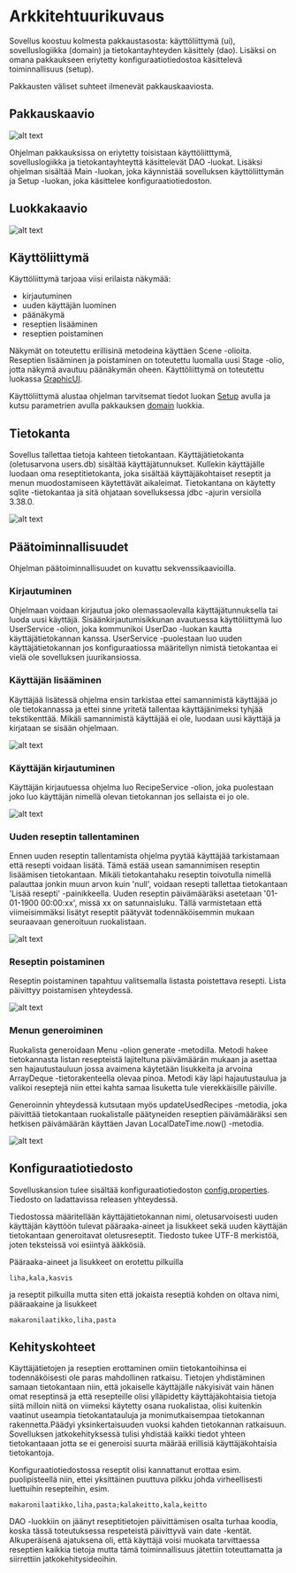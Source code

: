 <h1>Arkkitehtuurikuvaus</h1>

Sovellus koostuu kolmesta pakkaustasosta: käyttöliittymä (ui), sovelluslogiikka (domain) ja tietokantayhteyden käsittely (dao). Lisäksi on omana pakkaukseen eriytetty konfiguraatiotiedostoa käsittelevä toiminnallisuus (setup).

Pakkausten väliset suhteet ilmenevät pakkauskaaviosta.

<h2>Pakkauskaavio</h2>

![alt text](images/Menuplannerpack.png)

Ohjelman pakkauksissa on eriytetty toisistaan käyttöliitttymä, sovelluslogiikka ja tietokantayhteyttä käsittelevät DAO -luokat. Lisäksi ohjelman sisältää Main -luokan, joka käynnistää sovelluksen käyttöliittymän ja Setup -luokan, joka käsittelee konfiguraatiotiedoston.

<h2>Luokkakaavio</h2>

![alt text](images/MenuplannerUML.png)

<h2>Käyttöliittymä</h2>

Käyttöliittymä tarjoaa viisi erilaista näkymää:

- kirjautuminen
- uuden käyttäjän luominen
- päänäkymä
- reseptien lisääminen
- reseptien poistaminen

Näkymät on toteutettu erillisinä metodeina käyttäen Scene -olioita. Reseptien lisääminen ja poistaminen on toteutettu luomalla uusi Stage -olio, jotta näkymä avautuu päänäkymän oheen. Käyttöliittymä on toteutettu luokassa [GraphicUI](../Menuplanner/src/main/java/ohte/ui/GraphicUI).

Käyttöliittymä alustaa ohjelman tarvitsemat tiedot luokan [Setup](../Menuplanner/src/main/java/ohte/setup/Setup.java) avulla ja kutsu parametrien avulla pakkauksen [domain](../Menuplanner/src/main/java/ohte/domain) luokkia.

<h2>Tietokanta</h2>

Sovellus tallettaa tietoja kahteen tietokantaan. Käyttäjätietokanta (oletusarvona users.db) sisältää käyttäjätunnukset. Kullekin käyttäjälle luodaan oma reseptitietokanta, joka sisältää käyttäjäkohtaiset reseptit ja menun muodostamiseen käytettävät aikaleimat. Tietokantana on käytetty sqlite -tietokantaa ja sitä ohjataan sovelluksessa jdbc -ajurin versiolla 3.38.0.

![alt text](images/tietokannat.png)

<h2>Päätoiminnallisuudet</h2>

Ohjelman päätoiminnallisuudet on kuvattu sekvenssikaavioilla.

<h3>Kirjautuminen</h3>

Ohjelmaan voidaan kirjautua joko olemassaolevalla käyttäjätunnuksella tai luoda uusi käyttäjä. Sisäänkirjautumisikkunan avautuessa käyttöliittymä luo UserService -olion, joka kommunikoi UserDao -luokan kautta käyttäjätietokannan kanssa. UserService -puolestaan luo uuden käyttäjätietokannan jos konfiguraatiossa määritellyn nimistä tietokantaa ei vielä ole sovelluksen juurikansiossa.

<h3>Käyttäjän lisääminen</h3>

Käyttäjää lisätessä ohjelma ensin tarkistaa ettei samannimistä käyttäjää jo ole tietokannassa ja ettei sinne yritetä tallentaa käyttäjänimeksi tyhjää tekstikenttää. Mikäli samannimistä käyttäjää ei ole, luodaan uusi käyttäjä ja kirjataan se sisään ohjelmaan.

![alt text](images/createUserSequence.png)

<h3>Käyttäjän kirjautuminen</h3>

Käyttäjän kirjautuessa ohjelma luo RecipeService -olion, joka puolestaan joko luo käyttäjän nimellä olevan tietokannan jos sellaista ei jo ole.

![alt text](images/userLoginSequence.png)

<h3>Uuden reseptin tallentaminen</h3>

Ennen uuden reseptin tallentamista ohjelma pyytää käyttäjää tarkistamaan että resepti voidaan lisätä. Tämä estää usean samannimisen reseptin lisäämisen tietokantaan. Mikäli tietokantahaku reseptin toivotulla nimellä palauttaa jonkin muun arvon kuin 'null', voidaan resepti tallettaa tietokantaan 'Lisää resepti' -painikkeella. Uuden reseptin päivämääräksi asetetaan '01-01-1900 00:00:xx', missä xx on satunnaisluku. Tällä varmistetaan että viimeisimmäksi lisätyt reseptit päätyvät todennäköisemmin mukaan seuraavaan generoituun ruokalistaan.

![alt text](images/addNewRecipeSequence.png)

<h3>Reseptin poistaminen</h3>

Reseptin poistaminen tapahtuu valitsemalla listasta poistettava resepti. Lista päivittyy poistamisen yhteydessä.

![alt text](images/delRecipeSequence.png)

<h3>Menun generoiminen</h3>

Ruokalista generoidaan Menu -olion generate -metodilla. Metodi hakee tietokannasta listan resepteistä lajiteltuna päivämäärän mukaan ja asettaa sen hajautustauluun jossa avaimena käytetään lisukkeita ja arvoina ArrayDeque -tietorakenteella olevaa pinoa. Metodi käy läpi hajautustaulua ja valikoi reseptejä niin ettei kahta samaa lisuketta tule vierekkäisille päiville.

Generoinnin yhteydessä kutsutaan myös updateUsedRecipes -metodia, joka päivittää tietokantaan ruokalistalle päätyneiden reseptien päivämääräksi sen hetkisen päivämäärän käyttäen Javan LocalDateTime.now() -metodia.

![alt text](images/generateMenuSequence.png)

<h2>Konfiguraatiotiedosto</h2>

Sovelluskansion tulee sisältää konfiguraatiotiedoston [config.properties](../Menuplanner/config.properties). Tiedosto on ladattavissa releasen yhteydessä.

Tiedostossa määritellään käyttäjätietokannan nimi, oletusarvoisesti uuden käyttäjän käyttöön tulevat pääraaka-aineet ja lisukkeet sekä uuden käyttäjän tietokantaan generoitavat oletusreseptit. Tiedosto tukee UTF-8 merkistöä, joten teksteissä voi esiintyä ääkkösiä.

Pääraaka-aineet ja lisukkeet on erotettu pilkuilla

<code>liha,kala,kasvis</code>

ja reseptit pilkuilla mutta siten että jokaista reseptiä kohden on oltava nimi, pääraakaine ja lisukkeet

<code>makaronilaatikko,liha,pasta</code>

<h2>Kehityskohteet</h2>

Käyttäjätietojen ja reseptien erottaminen omiin tietokantoihinsa ei todennäköisesti ole paras mahdollinen ratkaisu. Tietojen yhdistäminen samaan tietokantaan niin, että jokaiselle käyttäjälle näkyisivät vain hänen omat reseptinsä ja että resepteille olisi ylläpidetty käyttäjäkohtaisia tietoja siitä milloin niitä on viimeksi käytetty osana ruokalistaa, olisi kuitenkin vaatinut useampia tietokantatauluja ja monimutkaisempaa tietokannan rakennetta.Päädyi yksinkertaisuuden vuoksi kahden tietokannan ratkaisuun. Sovelluksen jatkokehityksessä tulisi yhdistää kaikki tiedot yhteen tietokantaaan jotta se ei generoisi suurta määrää erillisiä käyttäjäkohtaisia tietokantoja.

Konfiguraatiotiedostossa reseptit olisi kannattanut erottaa esim. puolipisteellä niin, ettei yksittäinen puuttuva pilkku johda virheellisesti luettuihin resepteihin, esim.

<code>makaronilaatikko,liha,pasta;kalakeitto,kala,keitto</code>

DAO -luokkiin on jäänyt reseptitietojen päivittämisen osalta turhaa koodia, koska tässä toteutuksessa respeteistä päivittyvä vain date -kentät. Alkuperäisenä ajatuksena oli, että käyttäjä voisi muokata tarvittaessa reseptien kaikkia tietoja mutta tämä toiminnallisuus jätettiin toteuttamatta ja siirrettiin jatkokehitysideoihin.
